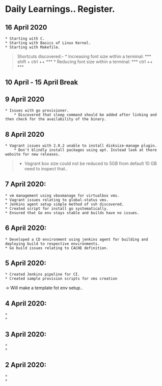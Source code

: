 # Daily Learnings.. Register.


## 16 April 2020
	* Starting with C.
	* Starting with Basics of Linux Kernel.
	* Starting with Makefile.
	
> Shortcuts discovered:-
		* Increasing font size within a terminal: *** shift + ctrl ++ ***
		* Reducing font size within a terminal: *** ctrl ++ ***
## 10 April - 15 April Break


## 9 April 2020
	* Issues with go provisioner.
		* Discovered that sleep command should be added after linking and then check for the availability of the binary.
	

## 8 April 2020

	* Vagrant issues with 2.0.2 unable to install disksize-manage plugin.
		* Don't blindly install packages using apt. Instead look at there website for new releases. 
>	* Vagrant box size could not be reduced to 5GB from default 10 GB need to inspect that..


## 7 April 2020:
	
	* vm management using vboxmanage for virtualbox vms. 
	* Vagrant issues relating to global-status vms.
	* Jenkins agent setup simple method of ssh discovered.
	* Created script for install go systematically.
	* Ensured that Go env stays stable and builds have no issues.

## 6 April 2020:
	
	* Developed a CD environment using jenkins agent for building and deploying build to respective environments.
	* Go build issues relating to CACHE definition.

## 5 April 2020:
	
	* Created Jenkins pipeline for CI.
	* Created sample provision scripts for vms creation 
-> Will make a template fot env setup..


## 4 April 2020:
	
	*
	*



## 3 April 2020:
	
	*
	*


## 2 April 2020:
	
	*
	*
